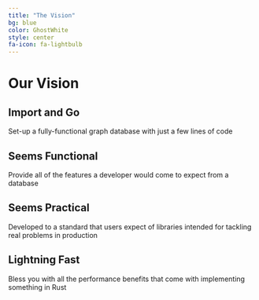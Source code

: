 ```yaml
---
title: "The Vision"
bg: blue
color: GhostWhite
style: center
fa-icon: fa-lightbulb
---
```


# Our Vision

## **Import and Go**
Set-up a fully-functional graph database with just a few lines of code

## **Seems Functional**
Provide all of the features a developer would come to expect from a database

## **Seems Practical**
Developed to a standard that users expect of libraries intended for tackling real problems in production

## **Lightning Fast**
Bless you with all the performance benefits that come with implementing something in Rust
